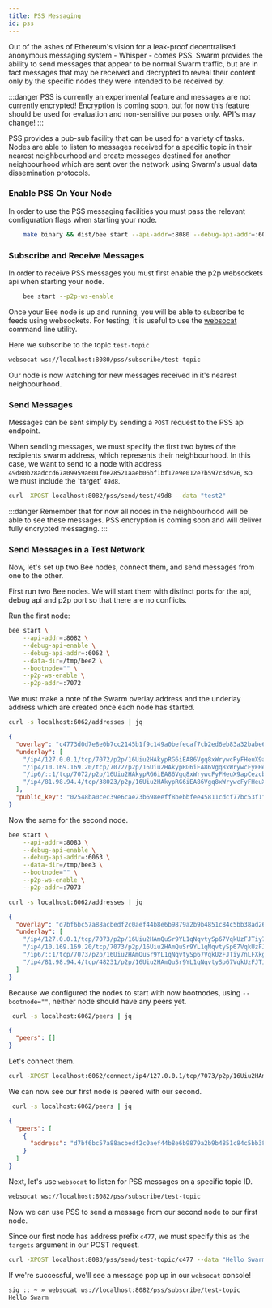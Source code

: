 ```yaml
---
title: PSS Messaging
id: pss
---
```


Out of the ashes of Ethereum's vision for a leak-proof decentralised anonymous messaging system - Whisper - comes PSS. Swarm provides the ability to send messages that appear to be normal Swarm traffic, but are in fact messages that may be received and decrypted to reveal their content only by the specific nodes they were intended to be received by.

:::danger
PSS is currently an experimental feature and messages are not currently encrypted! Encryption is coming soon, but for now this feature should be used for evaluation and non-sensitive purposes only. API's may change!
:::

PSS provides a pub-sub facility that can be used for a variety of tasks. Nodes are able to listen to messages received for a specific topic in their nearest neighbourhood and create messages destined for another neighbourhood which are sent over the network using Swarm's usual data dissemination protocols.

### Enable PSS On Your Node

In order to use the PSS messaging facilities you must pass the relevant configuration flags when starting your node.

```sh
	make binary && dist/bee start --api-addr=:8080 --debug-api-addr=:6063 --verbosity=5 --password="x" --data-dir=/Users/sig/.bee72365789 --cors-allowed-origins="*" --bootnode="" --p2p-ws-enable --debug-api-enable --p2p-addr=:7073
```

### Subscribe and Receive Messages

In order to receive PSS messages you must first enable the p2p websockets api when starting your node.

```sh
	bee start --p2p-ws-enable
```

Once your Bee node is up and running, you will be able to subscribe to feeds using websockets. For testing, it is useful to use the [websocat](https://docs.rs/crate/websocat/1.0.1) command line utility.

Here we subscribe to the topic `test-topic`

```sh
websocat ws://localhost:8080/pss/subscribe/test-topic
```

Our node is now watching for new messages received in it's nearest neighbourhood.

### Send Messages

Messages can be sent simply by sending a `POST` request to the PSS api endpoint.

When sending messages, we must specify the first two bytes of the recipients swarm address, which represents their neighbourhood. In this case, we want to send to a node with address `49d80b28adccd67a09959a601f0e28521aaeb06bf1bf17e9e012e7b597c3d926`, so we must include the 'target' `49d8`.

```sh
curl -XPOST localhost:8082/pss/send/test/49d8 --data "test2"
```

:::danger
Remember that for now all nodes in the neighbourhood will be able to see these messages. PSS encryption is coming soon and will deliver fully encrypted messaging.
:::

### Send Messages in a Test Network

Now, let's set up two Bee nodes, connect them, and send messages from one to the other.

First run two Bee nodes. We will start them with distinct ports for the api, debug api and p2p port so that there are no conflicts. 

Run the first node:

```sh
bee start \
    --api-addr=:8082 \
    --debug-api-enable \
    --debug-api-addr=:6062 \
    --data-dir=/tmp/bee2 \
    --bootnode="" \
    --p2p-ws-enable \
    --p2p-addr=:7072
```

We must make a note of the Swarm overlay address and the underlay address which are created once each node has started.

```sh
curl -s localhost:6062/addresses | jq
```

```json
{
  "overlay": "c4773d0d7e8e0b7cc2145b1f9c149a0befecaf7cb2ed6eb83a32babe60a18646",
  "underlay": [
    "/ip4/127.0.0.1/tcp/7072/p2p/16Uiu2HAkypRG6iEA86Vgq8xWrywcFyFHeuX9apCezcbS3cCjGtnL",
    "/ip4/10.169.169.20/tcp/7072/p2p/16Uiu2HAkypRG6iEA86Vgq8xWrywcFyFHeuX9apCezcbS3cCjGtnL",
    "/ip6/::1/tcp/7072/p2p/16Uiu2HAkypRG6iEA86Vgq8xWrywcFyFHeuX9apCezcbS3cCjGtnL",
    "/ip4/81.98.94.4/tcp/38023/p2p/16Uiu2HAkypRG6iEA86Vgq8xWrywcFyFHeuX9apCezcbS3cCjGtnL"
  ],
  "public_key": "02548ba0cec39e6cae23b698eeff8bebbfee45811cdcf77bc53f1f59c528d00b98"
}
```

Now the same for the second node.

```sh
bee start \
    --api-addr=:8083 \
    --debug-api-enable \
    --debug-api-addr=:6063 \
    --data-dir=/tmp/bee3 \
    --bootnode="" \
    --p2p-ws-enable \
    --p2p-addr=:7073
```

```sh
curl -s localhost:6062/addresses | jq
```

```json
{
  "overlay": "d7bf6bc57a88acbedf2c0aef44b8e6b9879a2b9b4851c84c5bb38ad261669fa7",
  "underlay": [
    "/ip4/127.0.0.1/tcp/7073/p2p/16Uiu2HAmQuSr9YL1qNqvtySp67VqkUzFJTiy7nLFXkgn6qNSywYA",
    "/ip4/10.169.169.20/tcp/7073/p2p/16Uiu2HAmQuSr9YL1qNqvtySp67VqkUzFJTiy7nLFXkgn6qNSywYA",
    "/ip6/::1/tcp/7073/p2p/16Uiu2HAmQuSr9YL1qNqvtySp67VqkUzFJTiy7nLFXkgn6qNSywYA",
    "/ip4/81.98.94.4/tcp/48231/p2p/16Uiu2HAmQuSr9YL1qNqvtySp67VqkUzFJTiy7nLFXkgn6qNSywYA"
  ]
}
```

Because we configured the nodes to start with now bootnodes, using `--bootnode=""`, neither node should have any peers yet.

```sh
 curl -s localhost:6062/peers | jq
```

```json
{
  "peers": []
}
```

Let's connect them.

```sh
curl -XPOST localhost:6062/connect/ip4/127.0.0.1/tcp/7073/p2p/16Uiu2HAmQuSr9YL1qNqvtySp67VqkUzFJTiy7nLFXkgn6qNSywYA
```

We can now see our first node is peered with our second.

```sh
 curl -s localhost:6062/peers | jq
```

```json
{
  "peers": [
    {
      "address": "d7bf6bc57a88acbedf2c0aef44b8e6b9879a2b9b4851c84c5bb38ad261669fa7"
    }
  ]
}
```

Next, let's use `websocat` to listen for PSS messages on a specific topic ID.

```sh
websocat ws://localhost:8082/pss/subscribe/test-topic
```

Now we can use PSS to send a message from our second node to our first node. 

Since our first node has address prefix `c477`, we must specify this as the `targets` argument in our POST request.

```sh
curl -XPOST localhost:8083/pss/send/test-topic/c477 --data "Hello Swarm"
```

If we're successful, we'll see a message pop up in our `websocat` console!

```sh
sig :: ~ » websocat ws://localhost:8082/pss/subscribe/test-topic
Hello Swarm
```


